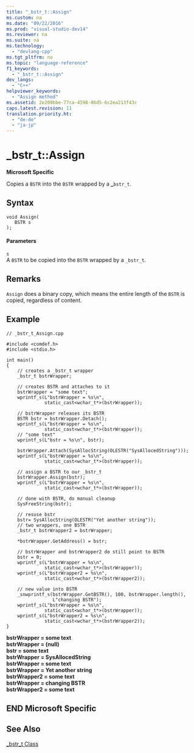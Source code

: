 ```yaml
---
title: "_bstr_t::Assign"
ms.custom: na
ms.date: "09/22/2016"
ms.prod: "visual-studio-dev14"
ms.reviewer: na
ms.suite: na
ms.technology: 
  - "devlang-cpp"
ms.tgt_pltfrm: na
ms.topic: "language-reference"
f1_keywords: 
  - "_bstr_t::Assign"
dev_langs: 
  - "C++"
helpviewer_keywords: 
  - "Assign method"
ms.assetid: 2e209bbe-77ca-4598-86d5-6c2ea213f43c
caps.latest.revision: 11
translation.priority.ht: 
  - "de-de"
  - "ja-jp"
---
```

# _bstr_t::Assign
**Microsoft Specific**  
  
 Copies a `BSTR` into the `BSTR` wrapped by a **_**`bstr_t`.  
  
## Syntax  
  
```  
void Assign(  
   BSTR s  
);  
```  
  
#### Parameters  
 `s`  
 A `BSTR` to be copied into the `BSTR` wrapped by a `_bstr_t`.  
  
## Remarks  
 `Assign` does a binary copy, which means the entire length of the `BSTR` is copied, regardless of content.  
  
## Example  
  
```  
// _bstr_t_Assign.cpp  
  
#include <comdef.h>  
#include <stdio.h>  
  
int main()  
{  
    // creates a _bstr_t wrapper  
    _bstr_t bstrWrapper;   
  
    // creates BSTR and attaches to it  
    bstrWrapper = "some text";  
    wprintf_s(L"bstrWrapper = %s\n",  
              static_cast<wchar_t*>(bstrWrapper));  
  
    // bstrWrapper releases its BSTR  
    BSTR bstr = bstrWrapper.Detach();  
    wprintf_s(L"bstrWrapper = %s\n",   
              static_cast<wchar_t*>(bstrWrapper));  
    // "some text"   
    wprintf_s(L"bstr = %s\n", bstr);  
  
    bstrWrapper.Attach(SysAllocString(OLESTR("SysAllocedString")));  
    wprintf_s(L"bstrWrapper = %s\n",   
              static_cast<wchar_t*>(bstrWrapper));  
  
    // assign a BSTR to our _bstr_t  
    bstrWrapper.Assign(bstr);  
    wprintf_s(L"bstrWrapper = %s\n",   
              static_cast<wchar_t*>(bstrWrapper));  
  
    // done with BSTR, do manual cleanup  
    SysFreeString(bstr);  
  
    // resuse bstr  
    bstr= SysAllocString(OLESTR("Yet another string"));  
    // two wrappers, one BSTR   
    _bstr_t bstrWrapper2 = bstrWrapper;     
  
    *bstrWrapper.GetAddress() = bstr;  
  
    // bstrWrapper and bstrWrapper2 do still point to BSTR  
    bstr = 0;     
    wprintf_s(L"bstrWrapper = %s\n",   
              static_cast<wchar_t*>(bstrWrapper));  
    wprintf_s(L"bstrWrapper2 = %s\n",   
              static_cast<wchar_t*>(bstrWrapper2));  
  
    // new value into BSTR  
    _snwprintf_s(bstrWrapper.GetBSTR(), 100, bstrWrapper.length(),  
                 L"changing BSTR");     
    wprintf_s(L"bstrWrapper = %s\n",   
              static_cast<wchar_t*>(bstrWrapper));  
    wprintf_s(L"bstrWrapper2 = %s\n",   
              static_cast<wchar_t*>(bstrWrapper2));  
}  
```  
  
 **bstrWrapper = some text**  
**bstrWrapper = (null)**  
**bstr = some text**  
**bstrWrapper = SysAllocedString**  
**bstrWrapper = some text**  
**bstrWrapper = Yet another string**  
**bstrWrapper2 = some text**  
**bstrWrapper = changing BSTR**  
**bstrWrapper2 = some text**   
## END Microsoft Specific  
  
## See Also  
 [_bstr_t Class](../vs140/_bstr_t-class.md)
